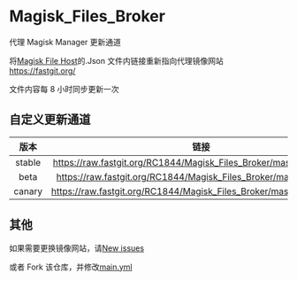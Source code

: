 # Magisk_Files_Broker

代理 Magisk Manager 更新通道

将[Magisk File Host](https://github.com/topjohnwu/magisk_files)的.Json 文件内链接重新指向代理镜像网站<https://fastgit.org/>

文件内容每 8 小时同步更新一次

## 自定义更新通道

|  版本  |                                  链接                                   |
| :----: | :---------------------------------------------------------------------: |
| stable | <https://raw.fastgit.org/RC1844/Magisk_Files_Broker/master/stable.json> |
|  beta  |  <https://raw.fastgit.org/RC1844/Magisk_Files_Broker/master/beta.json>  |
| canary | <https://raw.fastgit.org/RC1844/Magisk_Files_Broker/master/canary.json> |

## 其他

如果需要更换镜像网站，请[New issues](https://github.com/RC1844/Magisk_Files_Broker/issues/new/choose)

或者 Fork 该仓库，并修改[main.yml](https://github.com/RC1844/Magisk_Files_Broker/blob/master/.github/workflows/main.yml)
